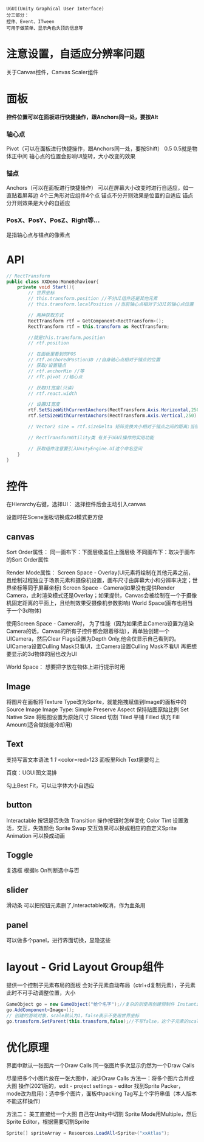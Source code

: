     UGUI(Unity Graphical User Interface)
    分三部分：
    控件、Event、ITween
    可用于做菜单、显示角色头顶的信息等

# 注意设置，自适应分辨率问题
关于Canvas控件，Canvas Scaler组件

# 面板
**控件位置可以在面板进行快捷操作，跟Anchors同一处，要按Alt**
### 轴心点
Pivot（可以在面板进行快捷操作，跟Anchors同一处，要按Shift）
0.5 0.5就是物体正中间
轴心点的位置会影响UI旋转，大小改变的效果

### 锚点
Anchors（可以在面板进行快捷操作）
可以在屏幕大小改变时进行自适应，如一直贴着屏幕边
4个三角形对应组件4个点
锚点不分开则效果是位置的自适应
锚点分开则效果是大小的自适应

### PosX、PosY、PosZ、Right等...
是指轴心点与锚点的像素点
# API
```c#
// RectTransform
public class XXDemo:MonoBehaviour{
    private void Start(){
        // 世界坐标
        // this.transform.position //不分UI组件还是其他元素
        // this.transform.localPosition //当前轴心点相对于父UI的轴心点位置

        // 两种获取方式
        RectTransform rtf = GetComponent<RectTransform>();
        RectTransform rtf = this.transform as RectTransform;

        //就是this.transform.position
        // rtf.position

        // 在面板里看到的POS
        // rtf.anchoredPostion3D //自身轴心点相对于锚点的位置
        // 获取/设置锚点
        // rtf.anchorMin //等
        // rft.pivot //轴心点

        // 获取UI宽度(只读)
        // rtf.react.width

        // 设置UI宽度
        rtf.SetSizeWithCurrentAnchors(RectTransform.Axis.Horizontal,250)
        rtf.SetSizeWithCurrentAnchors(RectTransform.Axis.Vertical,250)

        // Vector2 size = rtf.sizeDelta 矩阵变换大小相对于锚点之间的距离;当锚点不分开时，数值可以理解为UI宽高；锚点；物体大小 - 锚点间距

        // RectTransformUtility类 有关于UGUI操作的实用功能

        // 获取组件注意要引入UnityEngine.UI这个命名空间
    }
}
```

# 控件
在Hierarchy右键，选择UI：
选择控件后会主动引入canvas

设置时在Scene面板切换成2d模式更方便

## canvas
Sort Order属性：
同一画布下：下面层级盖住上面层级
不同画布下：取决于画布的Sort Order属性


Render Mode属性：
Screen Space - Overlay(UI元素将绘制在其他元素之前，且绘制过程独立于场景元素和摄像机设置，画布尺寸由屏幕大小和分辨率决定；世界坐标等同于屏幕坐标)
Screen Space - Camera(如果没有提供Render Camera，此时渲染模式还是Overlay；如果提供，Canvas会被绘制在一个于摄像机固定距离的平面上，且绘制效果受摄像机参数影响)
World Space(画布也相当于一个3d物体)


使用Screen Space - Camera时，
为了性能（因为如果把主Camera设置为渲染Camera的话，Canvas的所有子控件都会跟着移动），再单独创建一个UICamera，然后Clear Flags设置为Depth Only,他会仅显示自己看到的。UICamera设置Culling Mask只看UI，主Camera设置Culling Mask不看UI
再把想要显示的3d物体的层也改为UI


World Space：
想要把字放在物体上进行提示时用

## Image
将图片在面板将Texture Type改为Sprite，就能拖拽赋值到Image的面板中的Source Image
Image Type:
    Simple
        Preserve Aspect 保持贴图原始比例
        Set Native Size 将贴图设置为原始尺寸
    Sliced 切割
    Tiled 平铺
    Filled 填充
        Fill Amount(适合做技能冷却用)

## Text
支持写富文本语法
<b>1</b>
<i>1</i>
<color=red>123</color>
面板里Rich Text需要勾上

百度：UGUI图文混排

勾上Best Fit，可以让字体大小自适应

## button
Interactable 按钮是否失效
Transition 操作按钮时怎样变化
    Color Tint 设置激活，交互，失效颜色
    Sprite Swap 交互效果可以换成相应的自定义Sprite
    Animation 可以换成动画

## Toggle
复选框
根据Is On判断选中与否

## slider
滑动条
可以把按钮元素删了,Interactable取消，作为血条用

## panel
可以做多个panel，进行界面切换，显隐这些

# layout - Grid Layout Group组件
提供一个控制子元素布局的面板
会对子元素自动布局（ctrl+d复制元素），子元素此时不可手动调整位置，大小

```c#
GameObject go = new GameObject("给个名字");//复杂的则使用创建预制件 Instantiate
go.AddComponent<Image>();
// 创建的游戏对象，scale默认为1，false表示不使用世界坐标
go.transform.SetParent(this.transform,false);//不写false，这个子元素的scale会自动转换，从1变成别的，渲染模式Screen Space - Overlay则没这问题。。反正加上就对了，不用记太清
```

# 优化原理
界面中默认一张图片一个Draw Calls
同一张图片多次显示仍然为一个Draw Calls

尽量把多个小图片放在一张大图中，减少Draw Calls
方法一：将多个图片合并成大图
操作(2021版的，edit - project settings - editor 找到Sprite Packer，mode改为启用)：选中多个图片，面板中packing Tag写上个字符串值（本人版本不能这样操作）

方法二：
美工直接给一个大图
自己在Unity中切割
Sprite Mode用Multiple，然后Sprite Editor，根据需要切割Sprite
```c#
Sprite[] spriteArray = Resources.LoadAll<Sprite>("xxAtlas");
```